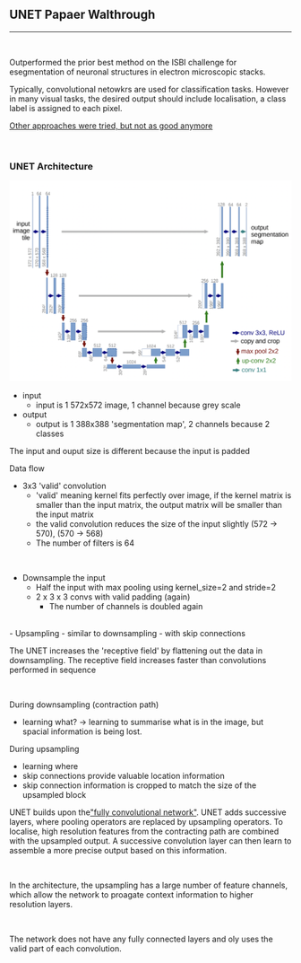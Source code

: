 

## UNET Papaer Walthrough

<hr>
<br>

Outperformed the prior best method on the ISBI challenge for esegmentation of neuronal structures in electron microscopic stacks.

Typically, convolutional netowkrs are used for classification tasks. However in many visual tasks, the desired output should include localisation, a class label is assigned to each pixel.

<a href="https://proceedings.neurips.cc/paper/2012/file/459a4ddcb586f24efd9395aa7662bc7c-Paper.pdf">Other approaches were tried, but not as good anymore</a>

<br>

### UNET Architecture
<img src="images/UNET_Architecture.png">

- input
  - input is 1 572x572 image, 1 channel because grey scale
- output
  - output is 1 388x388 'segmentation map', 2 channels because 2 classes

The input and ouput size is different because the input is padded


Data flow
- 3x3 'valid' convolution
  - 'valid' meaning kernel fits perfectly over image, if the kernel matrix is smaller than the input matrix, the output matrix will be smaller than the input matrix
  - the valid convolution reduces the size of the input slightly (572 -> 570), (570 -> 568)
  - The number of filters is 64

<br>

- Downsample the input
  - Half the input with max pooling using kernel_size=2 and stride=2
  - 2 x 3 x 3 convs with valid padding (again)
    - The number of channels is doubled again

<br>
- Upsampling
  - similar to downsampling
  - with skip connections


<br>

The UNET increases the 'receptive field' by flattening out the data in downsampling. The receptive field increases faster than convolutions performed in sequence

<br>

During downsampling (contraction path)
- learning what? -> learning to summarise what is in the image, but spacial information is being lost.

During upsampling
- learning where
- skip connections provide valuable location information
- skip connection information is cropped to match the size of the upsampled block



UNET builds upon the<a href="https://arxiv.org/pdf/1411.4038.pdf">"fully convolutional network"</a>. UNET adds successive layers, where pooling operators are replaced by upsampling operators. To localise, high resolution features from the contracting path are combined with the upsampled output. A successive convolution layer can then learn to assemble a more precise output based on this information.


<br>

In the architecture, the upsampling has a large number of feature channels, which allow the network to proagate context information to higher resolution layers.

<br>

The network does not have any fully connected layers and oly uses the valid part of each convolution.



<!-- <img src="images/1.png">  -->